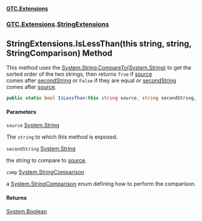 #### [GTC.Extensions](GTCExtensions.md 'GTC Extensions')
### [GTC.Extensions](GTCExtensions.md#GTC.Extensions 'GTC.Extensions').[StringExtensions](StringExtensions.md 'GTC.Extensions.StringExtensions')

## StringExtensions.IsLessThan(this string, string, StringComparison) Method

This method uses the [System.String.CompareTo(System.String)](https://docs.microsoft.com/en-us/dotnet/api/System.String.CompareTo#System_String_CompareTo_System_String_ 'System.String.CompareTo(System.String)') to get the  
sorted order of the two strings, then returns `True` if [source](StringExtensions.IsLessThan(thisstring,string,StringComparison).md#GTC.Extensions.StringExtensions.IsLessThan(thisstring,string,System.StringComparison).source 'GTC.Extensions.StringExtensions.IsLessThan(this string, string, System.StringComparison).source')  
comes after [secondString](StringExtensions.IsLessThan(thisstring,string,StringComparison).md#GTC.Extensions.StringExtensions.IsLessThan(thisstring,string,System.StringComparison).secondString 'GTC.Extensions.StringExtensions.IsLessThan(this string, string, System.StringComparison).secondString') or `False` if they are equal or [secondString](StringExtensions.IsLessThan(thisstring,string,StringComparison).md#GTC.Extensions.StringExtensions.IsLessThan(thisstring,string,System.StringComparison).secondString 'GTC.Extensions.StringExtensions.IsLessThan(this string, string, System.StringComparison).secondString')  
comes after [source](StringExtensions.IsLessThan(thisstring,string,StringComparison).md#GTC.Extensions.StringExtensions.IsLessThan(thisstring,string,System.StringComparison).source 'GTC.Extensions.StringExtensions.IsLessThan(this string, string, System.StringComparison).source').

```csharp
public static bool IsLessThan(this string source, string secondString, System.StringComparison comp=System.StringComparison.CurrentCultureIgnoreCase);
```
#### Parameters

<a name='GTC.Extensions.StringExtensions.IsLessThan(thisstring,string,System.StringComparison).source'></a>

`source` [System.String](https://docs.microsoft.com/en-us/dotnet/api/System.String 'System.String')

The `string` to which this method is exposed.

<a name='GTC.Extensions.StringExtensions.IsLessThan(thisstring,string,System.StringComparison).secondString'></a>

`secondString` [System.String](https://docs.microsoft.com/en-us/dotnet/api/System.String 'System.String')

the string to compare to [source](StringExtensions.IsLessThan(thisstring,string,StringComparison).md#GTC.Extensions.StringExtensions.IsLessThan(thisstring,string,System.StringComparison).source 'GTC.Extensions.StringExtensions.IsLessThan(this string, string, System.StringComparison).source').

<a name='GTC.Extensions.StringExtensions.IsLessThan(thisstring,string,System.StringComparison).comp'></a>

`comp` [System.StringComparison](https://docs.microsoft.com/en-us/dotnet/api/System.StringComparison 'System.StringComparison')

a [System.StringComparison](https://docs.microsoft.com/en-us/dotnet/api/System.StringComparison 'System.StringComparison') enum defining how to perform the comparison.

#### Returns
[System.Boolean](https://docs.microsoft.com/en-us/dotnet/api/System.Boolean 'System.Boolean')